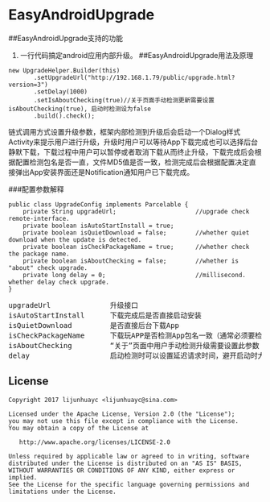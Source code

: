 EasyAndroidUpgrade
================

##EasyAndroidUpgrade支持的功能
1. 一行代码搞定android应用内部升级。
##EasyAndroidUpgrade用法及原理

```    
new UpgradeHelper.Builder(this)
       .setUpgradeUrl("http://192.168.1.79/public/upgrade.html?version=3")
       .setDelay(1000)
       .setIsAboutChecking(true)//关于页面手动检测更新需要设置isAboutChecking(true), 启动时检测设为false
       .build().check();
```
链式调用方式设置升级参数，框架内部检测到升级后会启动一个Dialog样式Activity来提示用户进行升级，升级时用户可以等待App下载完成也可以选择后台静默下载，下载过程中用户可以暂停或者取消下载从而终止升级，下载完成后会根据配置检测包名是否一直，文件MD5值是否一致，检测完成后会根据配置决定直接弹出App安装界面还是Notification通知用户已下载完成。

###配置参数解释
```
public class UpgradeConfig implements Parcelable {
    private String upgradeUrl;                      //upgrade check remote-interface.
    private boolean isAutoStartInstall = true;
    private boolean isQuietDownload = false;        //whether quiet download when the update is detected.
    private boolean isCheckPackageName = true;      //whether check the package name.
    private boolean isAboutChecking = false;        //whether is "about" check upgrade.
    private long delay = 0;                         //millisecond. whether delay check upgrade.
}
```

<pre>
upgradeUrl              升级接口
isAutoStartInstall      下载完成后是否直接启动安装
isQuietDownload         是否直接后台下载App
isCheckPackageName      下载玩APP是否检测App包名一致（通常必须要检测，如果公司产品需要变更包名的则不用检测，还能引导使用盗版App的用户升级到正版App）
isAboutChecking         “关于”页面中用户手动检测升级需要设置此参数
delay                   启动检测时可以设置延迟请求时间，避开启动时大批量接口请求数据。
</pre>


## License
    Copyright 2017 lijunhuayc <lijunhuayc@sina.com>

    Licensed under the Apache License, Version 2.0 (the "License");
    you may not use this file except in compliance with the License.
    You may obtain a copy of the License at

       http://www.apache.org/licenses/LICENSE-2.0

    Unless required by applicable law or agreed to in writing, software
    distributed under the License is distributed on an "AS IS" BASIS,
    WITHOUT WARRANTIES OR CONDITIONS OF ANY KIND, either express or implied.
    See the License for the specific language governing permissions and
    limitations under the License.
